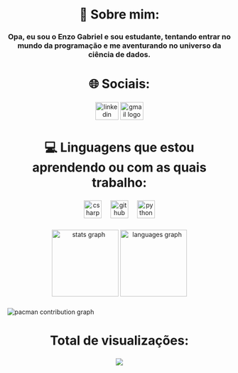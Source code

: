 <h1 align="center">💫 Sobre mim:</h1>

###

<h3 align="center">Opa, eu sou o Enzo Gabriel e sou estudante, tentando entrar no mundo da programação e me aventurando no universo da ciência de dados.</h3>

###

<p align="left"></p>

###

<h1 align="center">🌐 Sociais:</h1>

###

<div align="center">
  <img src="https://raw.githubusercontent.com/maurodesouza/profile-readme-generator/master/src/assets/icons/social/linkedin/default.svg" width="52" height="40" alt="linkedin logo"  />
  <a href="https://mail.google.com/mail/u/0/#inbox" target="_blank">
    <img src="https://raw.githubusercontent.com/maurodesouza/profile-readme-generator/master/src/assets/icons/social/gmail/default.svg" width="52" height="40" alt="gmail logo"  />
  </a>
</div>

###

<p align="left"></p>

###

<h1 align="center">💻 Linguagens que estou aprendendo ou com as quais trabalho:</h1>

###

<div align="center">
  <img src="https://cdn.jsdelivr.net/gh/devicons/devicon/icons/csharp/csharp-line.svg" height="40" alt="csharp logo"  />
  <img width="12" />
  <img src="https://cdn.jsdelivr.net/gh/devicons/devicon/icons/github/github-original.svg" height="40" alt="github logo"  />
  <img width="12" />
  <img src="https://cdn.jsdelivr.net/gh/devicons/devicon/icons/python/python-original.svg" height="40" alt="python logo"  />
</div>

###

<p align="left"></p>

###

<div align="center">
  <img src="https://github-readme-stats.vercel.app/api?username=EnzoBond&hide_title=false&hide_rank=false&show_icons=true&include_all_commits=true&count_private=true&disable_animations=false&theme=dracula&locale=en&hide_border=false&order=1" height="150" alt="stats graph"  />
  <img src="https://github-readme-stats.vercel.app/api/top-langs?username=EnzoBond&locale=en&hide_title=false&layout=compact&card_width=320&langs_count=5&theme=dracula&hide_border=false&order=2" height="150" alt="languages graph"  />
</div>

###

<p align="left"></p>

###

<picture>
  <source media="(prefers-color-scheme: dark)" srcset="https://raw.githubusercontent.com/EnzoBond/EnzoBond/output/pacman-contribution-graph-dark.svg">
  <source media="(prefers-color-scheme: light)" srcset="https://raw.githubusercontent.com/EnzoBond/EnzoBond/output/pacman-contribution-graph.svg">
  <img alt="pacman contribution graph" src="https://raw.githubusercontent.com/EnzoBond/EnzoBond/output/pacman-contribution-graph.svg">
</picture>

###

<h1 align="center">Total de visualizações:</h1>

###

<div align="center">
  <img src="https://profile-counter.glitch.me/EnzoBond/count.svg?"  />
</div>

###
